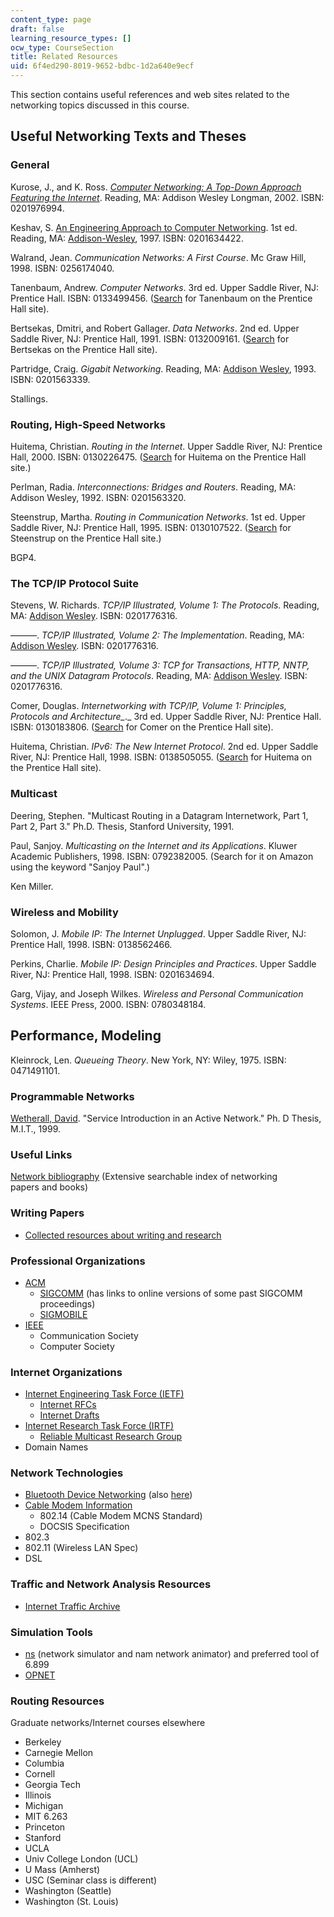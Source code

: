 ```yaml
---
content_type: page
draft: false
learning_resource_types: []
ocw_type: CourseSection
title: Related Resources
uid: 6f4ed290-8019-9652-bdbc-1d2a640e9ecf
---
```

This section contains useful references and web sites related to the networking topics discussed in this course.

## Useful Networking Texts and Theses

### General

Kurose, J., and K. Ross. [_Computer Networking: A Top-Down Approach Featuring the Internet_](https://eclass.teicrete.gr/modules/document/file.php/TP326/%CE%98%CE%B5%CF%89%CF%81%CE%AF%CE%B1%20(Lectures)/Computer_Networking_A_Top-Down_Approach.pdf). Reading, MA: Addison Wesley Longman, 2002. ISBN: 0201976994. 

Keshav, S. [An Engineering Approach to Computer Networking](http://www.cs.cornell.edu/home/skeshav/book/slides/). 1st ed. Reading, MA: [Addison-Wesley](http://www.cs.cornell.edu/home/skeshav/book/slides/), 1997. ISBN: 0201634422.

Walrand, Jean. _Communication Networks: A First Course_. Mc Graw Hill, 1998. ISBN: 0256174040.

Tanenbaum, Andrew. _Computer Networks_. 3rd ed. Upper Saddle River, NJ: Prentice Hall. ISBN: 0133499456. ([Search](http://vig.prenhall.com/search) for Tanenbaum on the Prentice Hall site).

Bertsekas, Dmitri, and Robert Gallager. _Data Networks_. 2nd ed. Upper Saddle River, NJ: Prentice Hall, 1991. ISBN: 0132009161. ([Search](http://vig.prenhall.com/search) for Bertsekas on the Prentice Hall site).

Partridge, Craig. _Gigabit Networking_. Reading, MA: [Addison Wesley](http://www.awprofessional.com/catalog/product.asp?product_id={9D5D6C5C-8469-431C-BFBA-09B716BBC870}), 1993. ISBN: 0201563339.

Stallings.

### Routing, High-Speed Networks

Huitema, Christian. _Routing in the Internet_. Upper Saddle River, NJ: Prentice Hall, 2000. ISBN: 0130226475. ([Search](http://vig.prenhall.com/search) for Huitema on the Prentice Hall site.)

Perlman, Radia. _Interconnections: Bridges and Routers_. Reading, MA: Addison Wesley, 1992. ISBN: 0201563320.

Steenstrup, Martha. _Routing in Communication Networks_. 1st ed. Upper Saddle River, NJ: Prentice Hall, 1995. ISBN: 0130107522. ([Search](http://vig.prenhall.com/search) for Steenstrup on the Prentice Hall site.)

BGP4.

### The TCP/IP Protocol Suite

Stevens, W. Richards. _TCP/IP Illustrated, Volume 1: The Protocols_. Reading, MA: [Addison Wesley](http://www.awprofessional.com/catalog/product.asp?product_id={77AE61E3-FBC0-4EB3-ACEE-C3AD04B3A0D6}). ISBN: 0201776316.

———. _TCP/IP Illustrated, Volume 2: The Implementation_. Reading, MA: [Addison Wesley](http://www.awprofessional.com/catalog/product.asp?product_id={77AE61E3-FBC0-4EB3-ACEE-C3AD04B3A0D6}). ISBN: 0201776316.

———. _TCP/IP Illustrated, Volume 3: TCP for Transactions, HTTP, NNTP, and the UNIX Datagram Protocols_. Reading, MA: [Addison Wesley](http://www.awprofessional.com/catalog/product.asp?product_id={77AE61E3-FBC0-4EB3-ACEE-C3AD04B3A0D6}). ISBN: 0201776316.

Comer, Douglas. _Internetworking with TCP/IP, Volume 1: Principles, Protocols and Architecture\__.\_ 3rd ed. Upper Saddle River, NJ: Prentice Hall. ISBN: 0130183806. ([Search](http://vig.prenhall.com/search) for Comer on the Prentice Hall site).

Huitema, Christian. _IPv6: The New Internet Protocol_. 2nd ed. Upper Saddle River, NJ: Prentice Hall, 1998. ISBN: 0138505055. ([Search](http://vig.prenhall.com/search) for Huitema on the Prentice Hall site).

### Multicast

Deering, Stephen. "Multicast Routing in a Datagram Internetwork, Part 1, Part 2, Part 3." Ph.D. Thesis, Stanford University, 1991.

Paul, Sanjoy. _Multicasting on the Internet and its Applications_. Kluwer Academic Publishers, 1998. ISBN: 0792382005. (Search for it on Amazon using the keyword "Sanjoy Paul".)

Ken Miller.

### Wireless and Mobility

Solomon, J. _Mobile IP: The Internet Unplugged_. Upper Saddle River, NJ: Prentice Hall, 1998. ISBN: 0138562466.

Perkins, Charlie. _Mobile IP: Design Principles and Practices_. Upper Saddle River, NJ: Prentice Hall, 1998. ISBN: 0201634694.

Garg, Vijay, and Joseph Wilkes. _Wireless and Personal Communication Systems_. IEEE Press, 2000. ISBN: 0780348184.

## Performance, Modeling

Kleinrock, Len. _Queueing Theory_. New York, NY: Wiley, 1975. ISBN: 0471491101.

### Programmable Networks

[Wetherall, David](http://djw.cs.washington.edu//). "Service Introduction in an Active Network." Ph. D Thesis, M.I.T., 1999.

### Useful Links

[Network bibliography](http://www.cs.columbia.edu/~hgs/netbib/) (Extensive searchable index of networking papers and books)

### Writing Papers

- [Collected resources about writing and research](http://www-2.cs.cmu.edu/afs/cs.cmu.edu/user/mleone/web/how-to.html)

### Professional Organizations

- [ACM](http://www.acm.org/)
    - [SIGCOMM](http://www.acm.org/sigcomm/) (has links to online versions of some past SIGCOMM proceedings)
    - [SIGMOBILE](http://www.acm.org/sigmobile/)
- [IEEE](http://www.ieee.org/portal/index.jsp)
    - Communication Society
    - Computer Society

### Internet Organizations

- [Internet Engineering Task Force (IETF)](http://www.ietf.org/)
    - [Internet RFCs](http://www.ietf.org/rfc.html)
    - [Internet Drafts](http://www.ietf.org/ID.html)
- [Internet Research Task Force (IRTF)](http://www.irtf.org/)
    - [Reliable Multicast Research Group](http://irtf.org/concluded/rmrg)
- Domain Names

### Network Technologies

- [Bluetooth Device Networking](http://www.bluetooth.com/) (also [here](https://www.bluetooth.org/))
- [Cable Modem Information](http://www.cablelabs.com/)
    - 802.14 (Cable Modem MCNS Standard)
    - DOCSIS Specification
- 802.3
- 802.11 (Wireless LAN Spec)
- DSL

### Traffic and Network Analysis Resources

- [Internet Traffic Archive](http://ita.ee.lbl.gov/)

### Simulation Tools

- [ns](http://www.isi.edu/nsnam/ns/) (network simulator and nam network animator) and preferred tool of 6.899
- [OPNET](http://www.opnet.com/) 

### Routing Resources

Graduate networks/Internet courses elsewhere

- Berkeley
- Carnegie Mellon
- Columbia
- Cornell
- Georgia Tech
- Illinois
- Michigan
- MIT 6.263
- Princeton
- Stanford
- UCLA
- Univ College London (UCL)
- U Mass (Amherst)
- USC (Seminar class is different)
- Washington (Seattle)
- Washington (St. Louis)